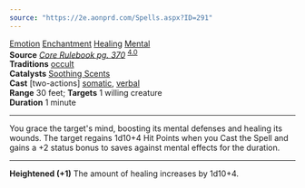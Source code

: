```yaml
---
source: "https://2e.aonprd.com/Spells.aspx?ID=291"
---
```

[Emotion](https://2e.aonprd.com/Traits.aspx?ID=60) [Enchantment](https://2e.aonprd.com/Traits.aspx?ID=61) [Healing](https://2e.aonprd.com/Traits.aspx?ID=89) [Mental](https://2e.aonprd.com/Traits.aspx?ID=106)   
**Source** [*Core Rulebook pg. 370*](https://2e.aonprd.com/Sources.aspx?ID=1) <sup><a href="https://2e.aonprd.com/Sources.aspx?ID=1" class="external-link">4.0</a></sup>  
**Traditions** [occult](https://2e.aonprd.com/Spells.aspx?Tradition=3)  
**Catalysts** [Soothing Scents](https://2e.aonprd.com/Equipment.aspx?ID=1010)  
**Cast** \[two-actions\] [somatic](https://2e.aonprd.com/Rules.aspx?ID=283), [verbal](https://2e.aonprd.com/Rules.aspx?ID=284)  
**Range** 30 feet; **Targets** 1 willing creature  
**Duration** 1 minute

---

You grace the target's mind, boosting its mental defenses and healing its wounds. The target regains 1d10+4 Hit Points when you Cast the Spell and gains a +2 status bonus to saves against mental effects for the duration.

---

**Heightened (+1)** The amount of healing increases by 1d10+4.